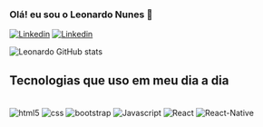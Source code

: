 ### Olá! eu sou o Leonardo Nunes 👋

[![Linkedin](https://img.shields.io/badge/LinkedIn-0077B5?style=for-the-badge&logo=linkedin&logoColor=white)](https://www.linkedin.com/in/leonardo-paulo-nunes-de-freitas/)
[![Linkedin](https://img.shields.io/badge/Instagram-E4405F?style=for-the-badge&logo=instagram&logoColor=white)](https://www.instagram.com/leonardopnf/)

![Leonardo GitHub stats](https://github-readme-stats.vercel.app/api?username=LeonardoPNunes&show_icons=true&theme=tokyonight)

## Tecnologias que uso em meu dia a dia

<div style="display:inline-block"><br/>
<img align="center" src="https://img.shields.io/badge/HTML5-E34F26?style=for-the-badge&logo=html5&logoColor=white" alt="html5"/>
<img align="center" src="https://img.shields.io/badge/CSS3-1572B6?style=for-the-badge&logo=css3&logoColor=white" alt="css"/>
<img align="center" src="https://img.shields.io/badge/Bootstrap-563D7C?style=for-the-badge&logo=bootstrap&logoColor=white" alt="bootstrap"/>
<img align="center" src="https://img.shields.io/badge/JavaScript-F7DF1E?style=for-the-badge&logo=javascript&logoColor=black" alt="Javascript"/>
<img align="center" src="https://img.shields.io/badge/React-20232A?style=for-the-badge&logo=react&logoColor=61DAFB" alt="React"/>
<img align="center" src="https://img.shields.io/badge/Reactnative-20232A?style=for-the-badge&logo=react&logoColor=61DAFB" alt="React-Native"/>

</div>
